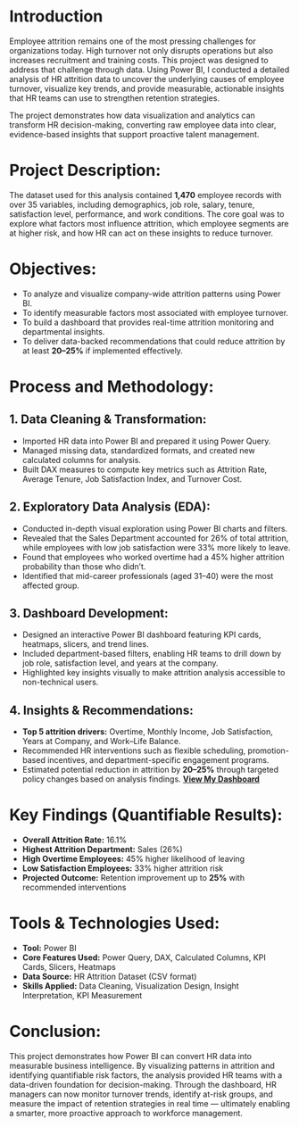 # Introduction

Employee attrition remains one of the most pressing challenges for organizations today. High turnover not only disrupts operations but also increases recruitment and training costs. 
This project was designed to address that challenge through data. Using Power BI, I conducted a detailed analysis of HR attrition data to uncover the underlying causes of employee turnover, visualize key trends, and provide measurable, actionable insights that HR teams can use to strengthen retention strategies.

The project demonstrates how data visualization and analytics can transform HR decision-making, converting raw employee data into clear, evidence-based insights that support proactive talent management.

# Project Description:
The dataset used for this analysis contained **1,470** employee records with over 35 variables, including demographics, job role, salary, tenure, satisfaction level, performance, and work conditions.
The core goal was to explore what factors most influence attrition, which employee segments are at higher risk, and how HR can act on these insights to reduce turnover.

# Objectives:
- To analyze and visualize company-wide attrition patterns using Power BI.
- To identify measurable factors most associated with employee turnover.
- To build a dashboard that provides real-time attrition monitoring and departmental insights.
- To deliver data-backed recommendations that could reduce attrition by at least **20–25%** if implemented effectively.

# Process and Methodology:
## 1. Data Cleaning & Transformation:
- Imported HR data into Power BI and prepared it using Power Query.
- Managed missing data, standardized formats, and created new calculated columns for analysis.
- Built DAX measures to compute key metrics such as Attrition Rate, Average Tenure, Job Satisfaction Index, and Turnover Cost.

## 2. Exploratory Data Analysis (EDA):
- Conducted in-depth visual exploration using Power BI charts and filters.
- Revealed that the Sales Department accounted for 26% of total attrition, while employees with low job satisfaction were 33% more likely to leave.
- Found that employees who worked overtime had a 45% higher attrition probability than those who didn’t.
- Identified that mid-career professionals (aged 31–40) were the most affected group.

## 3. Dashboard Development:
- Designed an interactive Power BI dashboard featuring KPI cards, heatmaps, slicers, and trend lines.
- Included department-based filters, enabling HR teams to drill down by job role, satisfaction level, and years at the company.
- Highlighted key insights visually to make attrition analysis accessible to non-technical users.

## 4. Insights & Recommendations:
- **Top 5 attrition drivers:** Overtime, Monthly Income, Job Satisfaction, Years at Company, and Work–Life Balance.
- Recommended HR interventions such as flexible scheduling, promotion-based incentives, and department-specific engagement programs.
- Estimated potential reduction in attrition by **20–25%** through targeted policy changes based on analysis findings.
**[View My Dashboard](https://app.powerbi.com/view?r=eyJrIjoiN2FiNjY5ZmMtZWIyMi00NGQ5LWJjNTgtZmRiMjUzN2RjMDZhIiwidCI6ImZjY2Y0MmRmLTE2ZDktNGU4Ny1hNmUwLWU0OTYyMjAxN2Y3NCJ9)**

# Key Findings (Quantifiable Results):
- **Overall Attrition Rate:** 16.1%
- **Highest Attrition Department:** Sales (26%)
- **High Overtime Employees:** 45% higher likelihood of leaving
- **Low Satisfaction Employees:** 33% higher attrition risk
- **Projected Outcome:** Retention improvement up to **25%** with recommended interventions

# Tools & Technologies Used:
- **Tool:** Power BI
- **Core Features Used:** Power Query, DAX, Calculated Columns, KPI Cards, Slicers, Heatmaps
- **Data Source:** HR Attrition Dataset (CSV format)
- **Skills Applied:** Data Cleaning, Visualization Design, Insight Interpretation, KPI Measurement

# Conclusion:
This project demonstrates how Power BI can convert HR data into measurable business intelligence. By visualizing patterns in attrition and identifying quantifiable risk factors, the analysis provided HR teams with a data-driven foundation for decision-making.
Through the dashboard, HR managers can now monitor turnover trends, identify at-risk groups, and measure the impact of retention strategies in real time — ultimately enabling a smarter, more proactive approach to workforce management.
